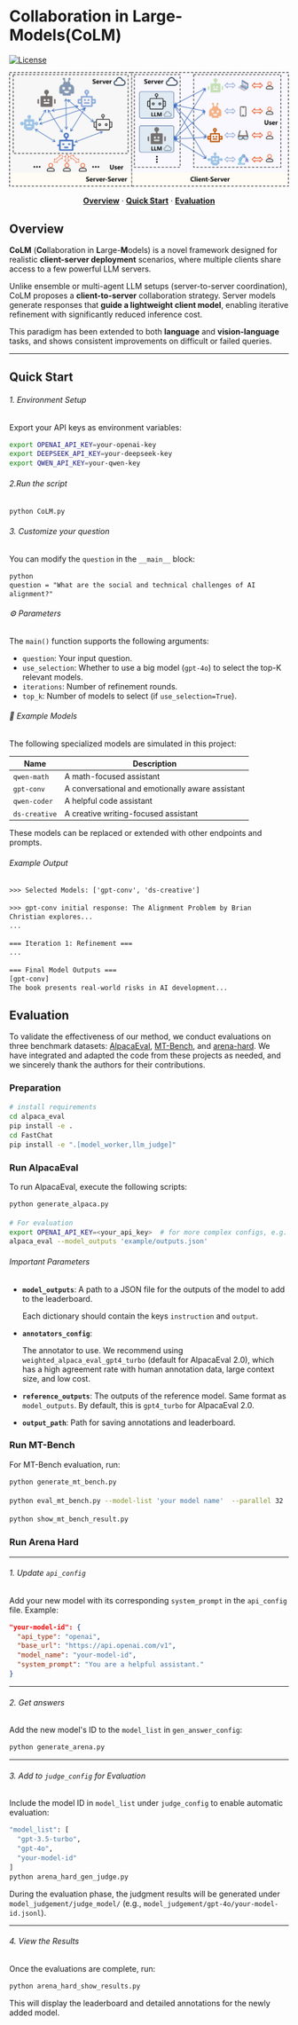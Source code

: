 # **Co**llaboration in **L**arge-**M**odels(**CoLM**)

[![License](https://img.shields.io/badge/License-Apache_2.0-green.svg)](LICENSE)

![CoLM](./CoLM.jpg)

<p align="center">
  <a href="#colM-overview"><strong>Overview</strong></a> ·
  <a href="#quick-start"><strong>Quick Start</strong></a> ·
  <a href="#evaluation"><strong>Evaluation</strong></a>
</p>

## Overview

**CoLM** (**Co**llaboration in **L**arge-**M**odels) is a novel framework designed for realistic **client-server deployment** scenarios, where multiple clients share access to a few powerful LLM servers.

Unlike ensemble or multi-agent LLM setups (server-to-server coordination), CoLM proposes a **client-to-server** collaboration strategy. Server models generate responses that **guide a lightweight client model**, enabling iterative refinement with significantly reduced inference cost.

This paradigm has been extended to both **language** and **vision-language** tasks, and shows consistent improvements on difficult or failed queries.

---

## Quick Start

###### 1. Environment Setup

Export your API keys as environment variables:

```bash
export OPENAI_API_KEY=your-openai-key
export DEEPSEEK_API_KEY=your-deepseek-key
export QWEN_API_KEY=your-qwen-key
```

###### 2.Run the script

`python CoLM.py`

###### 3. Customize your question

You can modify the `question` in the `__main__` block:

```
python
question = "What are the social and technical challenges of AI alignment?"
```

###### ⚙️ Parameters

The `main()` function supports the following arguments:

- `question`: Your input question.
- `use_selection`: Whether to use a big model (`gpt-4o`) to select the top-K relevant models.
- `iterations`: Number of refinement rounds.
- `top_k`: Number of models to select (if `use_selection=True`).

###### 📌 Example Models

The following specialized models are simulated in this project:

| Name          | Description                                      |
| ------------- | ------------------------------------------------ |
| `qwen-math`   | A math-focused assistant                         |
| `gpt-conv`    | A conversational and emotionally aware assistant |
| `qwen-coder`  | A helpful code assistant                         |
| `ds-creative` | A creative writing-focused assistant             |

These models can be replaced or extended with other endpoints and prompts.

###### Example Output

```
>>> Selected Models: ['gpt-conv', 'ds-creative']

>>> gpt-conv initial response: The Alignment Problem by Brian Christian explores...
...

=== Iteration 1: Refinement ===
...

=== Final Model Outputs ===
[gpt-conv]
The book presents real-world risks in AI development...
```

## Evaluation

To validate the effectiveness of our method, we conduct evaluations on three benchmark datasets: [AlpacaEval](https://github.com/tatsu-lab/alpaca_eval), [MT-Bench](https://github.com/lm-sys/FastChat), and [arena-hard](https://github.com/lmarena/arena-hard-auto).  We have integrated and adapted the code from these projects as needed, and we sincerely thank the authors for their contributions.

### Preparation

```bash
# install requirements
cd alpaca_eval
pip install -e .
cd FastChat
pip install -e ".[model_worker,llm_judge]"
```

### Run AlpacaEval

To run AlpacaEval, execute the following scripts:

```bash
python generate_alpaca.py

# For evaluation
export OPENAI_API_KEY=<your_api_key>  # for more complex configs, e.g. using Azure or switching clients see alpaca_eval/client_configs/README.md 
alpaca_eval --model_outputs 'example/outputs.json'
```

###### Important Parameters

- **`model_outputs`**:  A path to a JSON file for the outputs of the model to add to the leaderboard.  
  
  Each dictionary should contain the keys `instruction` and `output`.

- **`annotators_config`**:  
  
  The annotator to use. We recommend using `weighted_alpaca_eval_gpt4_turbo`  (default for AlpacaEval 2.0), which has a high agreement rate with human annotation data,  large context size, and low cost.  
  
- **`reference_outputs`**:  The outputs of the reference model. Same format as `model_outputs`.  By default, this is `gpt4_turbo` for AlpacaEval 2.0.
  
- **`output_path`**:  Path for saving annotations and leaderboard.

### Run MT-Bench

For MT-Bench evaluation, run:

```bash
python generate_mt_bench.py

python eval_mt_bench.py --model-list 'your model name'  --parallel 32

python show_mt_bench_result.py
```

### Run Arena Hard

---

###### 1. Update `api_config`

Add your new model with its corresponding `system_prompt` in the `api_config` file. Example:

```json
"your-model-id": {
  "api_type": "openai",
  "base_url": "https://api.openai.com/v1",
  "model_name": "your-model-id",
  "system_prompt": "You are a helpful assistant."
}
```

---

###### 2. Get answers

Add the new model's ID to the `model_list` in `gen_answer_config`:

```bash
python generate_arena.py
```

---

###### 3. Add to `judge_config` for Evaluation

Include the model ID in `model_list` under `judge_config` to enable automatic evaluation:

```bash
"model_list": [
  "gpt-3.5-turbo",
  "gpt-4o",
  "your-model-id"
]
python arena_hard_gen_judge.py
```

During the evaluation phase, the judgment results will be generated under `model_judgement/judge_model/` (e.g., `model_judgement/gpt-4o/your-model-id.jsonl`).

---

###### 4. View the Results

Once the evaluations are complete, run:

```bash
python arena_hard_show_results.py
```

This will display the leaderboard and detailed annotations for the newly added model.
